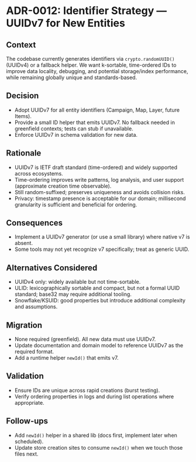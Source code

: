 # ADR-0012: Identifier Strategy — UUIDv7 for New Entities

## Context

The codebase currently generates identifiers via `crypto.randomUUID()` (UUIDv4) or a fallback helper. We want k-sortable, time-ordered IDs to improve data locality, debugging, and potential storage/index performance, while remaining globally unique and standards-based.

## Decision

- Adopt UUIDv7 for all entity identifiers (Campaign, Map, Layer, future Items).
- Provide a small ID helper that emits UUIDv7. No fallback needed in greenfield contexts; tests can stub if unavailable.
- Enforce UUIDv7 in schema validation for new data.

## Rationale

- UUIDv7 is IETF draft standard (time-ordered) and widely supported across ecosystems.
- Time-ordering improves write patterns, log analysis, and user support (approximate creation time observable).
- Still random-suffixed; preserves uniqueness and avoids collision risks.
- Privacy: timestamp presence is acceptable for our domain; millisecond granularity is sufficient and beneficial for ordering.

## Consequences

- Implement a UUIDv7 generator (or use a small library) where native v7 is absent.
- Some tools may not yet recognize v7 specifically; treat as generic UUID.

## Alternatives Considered

- UUIDv4 only: widely available but not time-sortable.
- ULID: lexicographically sortable and compact, but not a formal UUID standard; base32 may require additional tooling.
- Snowflake/KSUID: good properties but introduce additional complexity and assumptions.

## Migration

- None required (greenfield). All new data must use UUIDv7.
- Update documentation and domain model to reference UUIDv7 as the required format.
- Add a runtime helper `newId()` that emits v7.

## Validation

- Ensure IDs are unique across rapid creations (burst testing).
- Verify ordering properties in logs and during list operations where appropriate.

## Follow-ups

- Add `newId()` helper in a shared lib (docs first, implement later when scheduled).
- Update store creation sites to consume `newId()` when we touch those files next.
